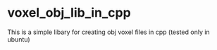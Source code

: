 # voxel_obj_lib_in_cpp
This is a simple libary for creating obj voxel files in cpp (tested only in ubuntu)
